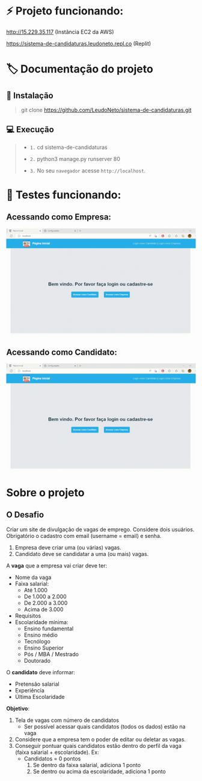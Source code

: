 # ⚡ Projeto funcionando:

http://15.229.35.117 (Instância EC2 da AWS)

https://sistema-de-candidaturas.leudoneto.repl.co (Replit)

# 🏷️ Documentação do projeto

## 🚀 Instalação

>  git clone https://github.com/LeudoNeto/sistema-de-candidaturas.git


## 💻 Execução

> 
> - ` 1. ` cd sistema-de-candidaturas
>
> - ` 2. ` python3 manage.py runserver 80
>
> - ` 3. ` No seu `navegador` acesse `http://localhost`.

# 🎥 Testes funcionando:

## Acessando como Empresa:

![Empresa](videos_testes/empresa.gif)

## Acessando como Candidato:

![Candidato](videos_testes/candidato.gif)

# Sobre o projeto

## O Desafio

Criar um site de divulgação de vagas de emprego. Considere dois usuários. Obrigatório o cadastro com email (username = email) e senha.

<ol>
    <li>Empresa deve criar uma (ou várias) vagas.</li>
    <li>Candidato deve se candidatar a uma (ou mais) vagas.</li>
</ol>

A **vaga** que a empresa vai criar deve ter:

<ul>
    <li>Nome da vaga</li>
    <li>Faixa salarial:
        <ul>
            <li>Até 1.000</li>
            <li>De 1.000 a 2.000</li>
            <li>De 2.000 a 3.000</li>
            <li>Acima de 3.000</li>
        </ul>
    </li>
    <li>Requisitos</li>
    <li>Escolaridade mínima:
        <ul>
            <li>Ensino fundamental</li>
            <li>Ensino médio</li>
            <li>Tecnólogo</li>
            <li>Ensino Superior</li>
            <li>Pós / MBA / Mestrado</li>
            <li>Doutorado</li>
        </ul>
    </li>
</ul>

O **candidato** deve informar:

<ul>
    <li>Pretensão salarial</li>
    <li>Experiência</li>
    <li>Última Escolaridade</li>
</ul>

**Objetivo**:

<ol>
    <li>Tela de vagas com número de candidatos
        <ul><li>Ser possível acessar quais candidatos (todos os dados) estão na vaga</li></ul>
    </li>
    <li>Considere que a empresa tem o poder de editar ou deletar as vagas.</li>
    <li>Conseguir pontuar quais candidatos estão dentro do perfil da vaga (faixa salarial + escolaridade). Ex:
        <ul>
            <li>Candidatos = 0 pontos
                <ol>
                    <li>Se dentro da faixa salarial, adiciona 1 ponto</li>
                    <li>Se dentro ou acima da escolaridade, adiciona 1 ponto</li>
                </ol>
            </li>
        <ul>
    </li>
</ol>